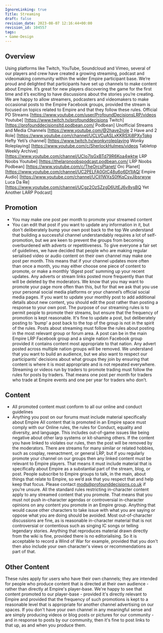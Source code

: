 ```yaml
---
IgnoreLinking: true
Title: Streaming
draft: false
revision_date: 2023-08-07 12:16:44+00:00
revision_id: 104557
tags:
- Game-Design
---
```


## Overview
Using platforms like Twitch, YouTube, Soundcloud and Vimeo, several of our players and crew have created a growing streaming, podcast and videomaking community within the wider Empire participant base. We’re proud and delighted that participants have set up channels to make content about Empire. It’s great for new players discovering the game for the first time and it’s exciting to have discussions about the stories you’re creating.
We are happy to allow streamers, podcasters and videomakers to make occasional posts to the Empire Facebook groups, provided the stream is focused on topics related to Empire and that they follow these rules.
Official PD Streams
[https://www.youtube.com/user/ProfoundDecisionsLRP/videos Youtube]
[https://www.twitch.tv/profounddecisions Twitch]
[https://profounddecisionsltd.podbean.com/ Podbean]
Unofficial Streams and Media Channels
[https://www.youtube.com/@2have2role 2 Have and 2 Role]
[https://www.youtube.com/channel/UCLVCuASLxKKRSXi8PXyTqkg Hefty Yeti’s channel]
[https://www.twitch.tv/wonkyroleplaying Wonky Roleplaying]
[https://www.youtube.com/c/SherlockHulmes/videos Tabletop Weekly Archive]
[https://www.youtube.com/channel/UClo7lsGxBTd79R6Koa4wktw LRP Noobs Youtube]
[https://thelarpnoobspodcast.podbean.com/ LRP Noobs Podbean]
[https://www.youtube.com/c/TheOrcsPlanet/ Orc Planet]
[https://www.youtube.com/channel/UC2PELFA0GtC48u6o6Dt1IAQ/ Empire Audio]
[https://www.youtube.com/channel/UCII1WXsS0fKqCsvJibsrwyw Luca Da Re]
[https://www.youtube.com/channel/UCgz2OzSZzgD6UtEJ6v8ysBQ Yet Another LARP Podcast]
## Promotion
* You may make one post per month to promote your streamed content
* You can edit that post if you want to update any information in it, but don't deliberately bump your own post back to the top
We understand that building a successful channel understandably requires a lot of self-promotion, but we are keen to prevent the groups from becoming overburdened with adverts or repetitiveness. To give everyone a fair set of guidelines, we have decided that people who are making regular serialised video or audio content on their own channel may make one post per month.
This means that if your channel updates more often than once a month, you may either choose one piece of content to promote, or make a monthly ‘digest post’ summing up your recent updates. Any adverts or stream links posted more frequently than that will be deleted by the moderators. We know that you may want to promote your page more often than this, but for that we ask that you use your personal social media platforms or your channel’s official social media pages.
If you want to update your monthly post to add additional details about new content, you should edit the post rather than posting a response to your own post. The purpose of our streaming rules is to permit people to promote their streams, but ensure that the frequency of promotion is kept reasonable. It's fine to update a post, but deliberately posting to 'bump' a post back to the top of the group is not in the spirit of the rules.
Posts about streaming must follow the rules about posting in the most relevant group or forum area. A post can be in the main Empire LRP Facebook group and a single nation Facebook group provided it contains content most appropriate to that nation. Any advert posted across multiple nation groups will be removed. We understand that you want to build an audience, but we also want to respect our participants' decisions about what groups they join by ensuring that content is where it is most appropriate and is not repeated everywhere.
Streaming or videos run by traders to promote trading must follow the rules for posts by traders. That means one post per month for traders who trade at Empire events and one per year for traders who don’t.
## Content
* All promoted content must conform to all our online and conduct guidelines
* Anything you post on our forums must include material specifically about Empire
All content that is promoted in an Empire space must comply with our Online rules, the rules for Conduct, equality and diversity, and language. This includes out-of-game issues like being negative about other larp systems or kit-shaming others. If the content you have linked to violates our rules, then the post will be removed by the moderators. 
There are streams for many similar or related hobbies, such as cosplay, reenactment, or general LRP, but if you regularly promote your channel on our groups then any linked content must be relevant to Empire players. That means it must include material that is specifically about Empire as a substantial part of the stream, blog, or post. People subscribe to Empire groups to talk, in the main, about things that relate to Empire, so we’d ask that you respect that and help keep that focus. Please contact mods@profounddecisions.co.uk if you’re unsure.
All the standard rules restricting in-character content apply to any streamed content that you promote. That means that you must not push in-character agendas or controversial in-character opinions on any content you promote in an Empire group. Anything that would cause other characters to take issue with what you are saying or oppose what you are doing should be avoided. Most out-of-character discussions are fine, as is reasonable in-character material that is not controversial or contentious such as singing IC songs or telling legendary stories.
Anything that reproduces material drawn directly from the wiki is fine, provided there is no editorialising. So it is acceptable to record a Wind of War for example, provided that you don't then also include your own character's views or recommendations as part of that.
## Other Content
These rules apply for users who have their own channels; they are intended for people who produce content that is directed at their own audience - rather than directly at Empire's player-base. We're happy to see that content promoted to our player-base - provided it's directly relevant to Empire and provided that the frequency of such promotions is kept to a reasonable level that is appropriate for another channel advertising on our spaces.
If you don't have your own channel in any meaningful sense and are simply producing videos or blog posts or pictures for our community - and in response to posts by our community, then it's fine to post links to that up, as and when you produce them.